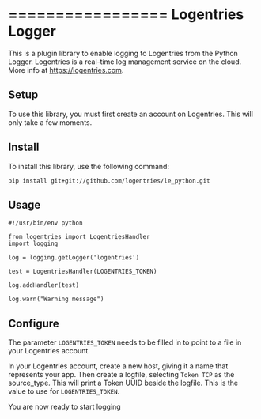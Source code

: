 =================
Logentries Logger
=================

This is a plugin library to enable logging to Logentries from the Python Logger. Logentries is a real-time log management service on the cloud. More info at https://logentries.com.

Setup
-----

To use this library, you must first create an account on Logentries. This will only take a few moments.

Install
-------

To install this library, use the following command:

`pip install git+git://github.com/logentries/le_python.git`

Usage
-----

    #!/usr/bin/env python

    from logentries import LogentriesHandler
    import logging

    log = logging.getLogger('logentries')

    test = LogentriesHandler(LOGENTRIES_TOKEN)

    log.addHandler(test)

    log.warn("Warning message")

Configure
---------

The parameter `LOGENTRIES_TOKEN` needs to be filled in to point to a file in your Logentries account.

In your Logentries account, create a new host, giving it a name that represents your app. Then create a logfile, selecting `Token TCP` as the source_type. This will print a Token UUID
beside the logfile. This is the value to use for `LOGENTRIES_TOKEN`.

You are now ready to start logging
